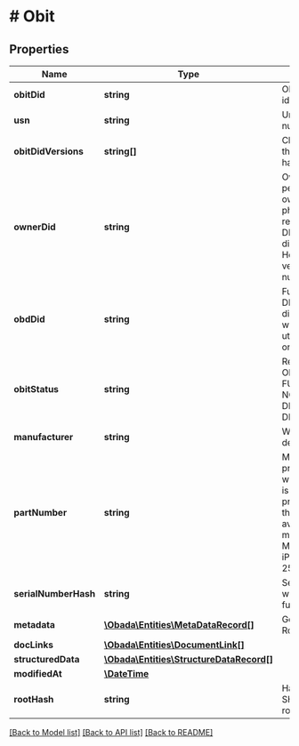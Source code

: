 # # Obit

## Properties

Name | Type | Description | Notes
------------ | ------------- | ------------- | -------------
**obitDid** | **string** | OBADA decentralized identifier | 
**usn** | **string** | Universal serial number | 
**obitDidVersions** | **string[]** | Client generated things. First hash + last hash | 
**ownerDid** | **string** | Owner is the person/entity that owns the obit and the physical asset it represents. Format is a DID like did:obada:owner:1234. However in the current version only test numbers will be used. | 
**obdDid** | **string** | Future use. The OBD DID is formatted like did:obada:obd:1234, which represents a utility token tracking orders and proofs. | 
**obitStatus** | **string** | Represent available Obit statuses:   - FUNCTIONAL   - NON_FUNCTIONAL   - DISPOSED   - STOLEN   - DISABLED_BY_OWNER | 
**manufacturer** | **string** | Waiting more specific details from Rohi | 
**partNumber** | **string** | Manufacturer provided. In cases where no part number is provided for the product, use model, or the most specific ID available from the manufacturer. MWCN2LL/A (an iPhone 11 Pro, Silver, 256GB, model A2160) | 
**serialNumberHash** | **string** | Serial number hashed with sha256 hash function | 
**metadata** | [**\Obada\Entities\MetaDataRecord[]**](MetaDataRecord.md) | Get description from Rohi | [optional] 
**docLinks** | [**\Obada\Entities\DocumentLink[]**](DocumentLink.md) |  | [optional] 
**structuredData** | [**\Obada\Entities\StructureDataRecord[]**](StructureDataRecord.md) |  | [optional] 
**modifiedAt** | [**\DateTime**](\DateTime.md) |  | [optional] 
**rootHash** | **string** | Hash calculated by SHA256 (previous Obit root hash + Obit data) | [optional] 

[[Back to Model list]](../../README.md#documentation-for-models) [[Back to API list]](../../README.md#documentation-for-api-endpoints) [[Back to README]](../../README.md)


